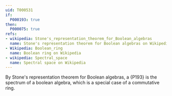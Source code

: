```yaml
---
uid: T000531
if:
  P000193: true
then:
  P000075: true
refs:
- wikipedia: Stone's_representation_theorem_for_Boolean_algebras
  name: Stone's representation theorem for Boolean algebras on Wikipedia
- Wikipedia: Boolean_ring
  name: Boolean ring on Wikipedia
- wikipedia: Spectral_space
  name: Spectral space on Wikipedia
---
```

By Stone's representation theorem for Boolean algebras, a {P193} is the spectrum of a boolean algebra, which is a special case of a commutative ring.
